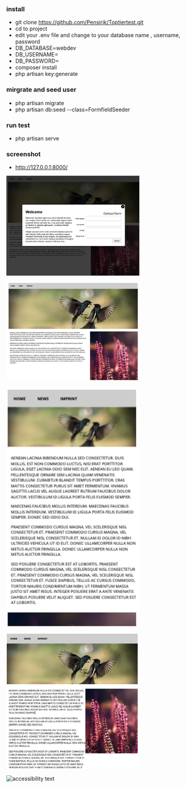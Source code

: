 ### install
- git clone https://github.com/Pensirik/Toptiertest.git
- cd to  project
- edit your .env file and change to your database name , username, password
- DB_DATABASE=webdev
- DB_USERNAME=
- DB_PASSWORD=
- composer install
- php artisan key:generate

### mirgrate and seed user
- php artisan migrate
- php artisan db:seed --class=FormfieldSeeder

### run test
- php artisan serve


### screenshot
- http://127.0.0.1:8000/

<p align="left">
  <img src="https://github.com/Pensirik/clbs_test/blob/main/public/screenshot/1.png" width="350" alt="accessibility text">
</p>
<p align="left">
  <img src="https://github.com/Pensirik/clbs_test/blob/main/public/screenshot/2.png" width="350" alt="accessibility text">
</p>
<p align="left">
  <img src="https://github.com/Pensirik/clbs_test/blob/main/public/screenshot/3.png" width="350" alt="accessibility text">
</p>
<p align="left">
  <img src="https://github.com/Pensirik/clbs_test/blob/main/public/screenshot/4.png" width="350" alt="accessibility text">
</p>
<p align="left">
  <img src="https://github.com/Pensirik/clbs_test/blob/main/public/screenshot/5.png" width="350" alt="accessibility text">
</p>
